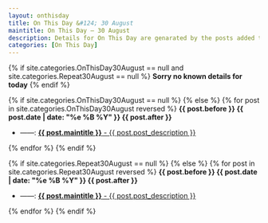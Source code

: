 ```yaml
---
layout: onthisday
title: On This Day &#124; 30 August
maintitle: On This Day — 30 August
description: Details for On This Day are genarated by the posts added to the website so the content is subject to changes/updates over time.
categories: [On This Day]
---
```


{% if site.categories.OnThisDay30August == null and site.categories.Repeat30August == null %}
<strong>Sorry no known details for today</strong>
{% endif %}

{% if site.categories.OnThisDay30August == null %}
{% else %}
{% for post in site.categories.OnThisDay30August reversed %}
<strong>{{ post.before }} {{ post.date | date: "%e %B %Y" }} {{ post.after }}</strong>
<ul>
<li> ——: <a href="{{ post.url }}"><strong>{{ post.maintitle }}</strong> - {{ post.post_description }}</a></li>
</ul>
{% endfor %}
{% endif %}

{% if site.categories.Repeat30August == null %}
{% else %}
{% for post in site.categories.Repeat30August reversed %}
<strong>{{ post.before }} {{ post.date | date: "%e %B %Y" }} {{ post.after }}</strong>
<ul>
<li> ——: <a href="{{ post.url }}"><strong>{{ post.maintitle }}</strong> - {{ post.post_description }}</a></li>
</ul>
{% endfor %}
{% endif %}
